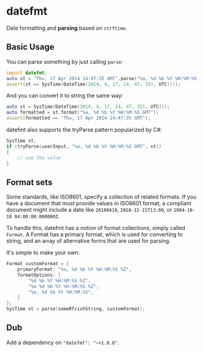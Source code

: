 # datefmt

Date formatting and **parsing** based on `strftime`.

## Basic Usage
You can parse something by just calling `parse`:

```D
import datefmt;
auto st = "Thu, 17 Apr 2014 14:47:35 GMT".parse("%a, %d %b %Y %H:%M:%S GMT");
assert(st == SysTime(DateTime(2014, 4, 17, 14, 47, 35), UTC()));
```

And you can convert it to string the same way:

```D
auto st = SysTime(DateTime(2014, 4, 17, 14, 47, 35), UTC());
auto formatted = st.format("%a, %d %b %Y %H:%M:%S GMT");
assert(formatted == "Thu, 17 Apr 2014 14:47:35 GMT");
```

datefmt also supports the tryParse pattern popularized by C#:

```D
SysTime st;
if (tryParse(userInput, "%a, %d %b %Y %H:%M:%S GMT", st))
{
    // use the value
}
```

## Format sets
Some standards, like ISO8601, specify a collection of related formats. If you have a document that
must provide values in ISO8601 format, a compliant document might include a date like `20100418`,
`2018-12-15T13:00`, or `1904-10-18 04:00:00.000000Z`.

To handle this, datefmt has a notion of format collections, simply called `Format`. A Format has a
primary format, which is used for converting to string, and an array of alternative forms that are
used for parsing.

It's simple to make your own:

```D
Format customFormat = {
    primaryFormat: "%a, %d %b %Y %H:%M:%S %Z",
    formatOptions: [
        "%d %b %Y %H:%M:%S %Z",
        "%a %d %b %Y %H:%M:%S %Z",
        "%a, %d %b %Y %H:%M:%S",
    ]
};
SysTime st = parse(someRfcishString, customFormat);
```


## Dub

Add a dependency on `"datefmt": "~>1.0.0"`.
